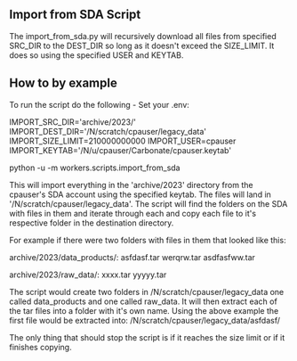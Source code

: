 ## Import from SDA Script

The import_from_sda.py will recursively download all files from specified SRC_DIR to the DEST_DIR so long as it doesn't exceed the SIZE_LIMIT.  It does so using the specified USER and KEYTAB.

## How to by example


To run the script do the following  -  Set your .env:

IMPORT_SRC_DIR='archive/2023/'
IMPORT_DEST_DIR='/N/scratch/cpauser/legacy_data'
IMPORT_SIZE_LIMIT=210000000000
IMPORT_USER=cpauser
IMPORT_KEYTAB='/N/u/cpauser/Carbonate/cpauser.keytab'

python -u -m workers.scripts.import_from_sda

This will import everything in the 'archive/2023' directory from the cpauser's SDA account using the specified keytab.  The files will land in '/N/scratch/cpauser/legacy_data'.  The script will find the folders on the SDA with files in them and iterate through each and copy each file to it's respective folder in the destination directory.  

For example if there were two folders with files in them that looked like this:


archive/2023/data_products/:
	asfdasf.tar	werqrw.tar  asdfasfww.tar
	
archive/2023/raw_data/:
	xxxx.tar	yyyyy.tar
	

The script would create two folders in /N/scratch/cpauser/legacy_data  one called data_products and one called raw_data.  It will then extract each of the tar files into a folder with it's own name.  Using the above example the first file would be extracted into:  /N/scratch/cpauser/legacy_data/asfdasf/

The only thing that should stop the script is if it reaches the size limit or if it finishes copying. 
